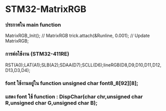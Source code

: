 # STM32-MatrixRGB

### ประกาศใน main function
MatrixRGB_Init(); // MatrixRGB
trick.attach(&Runline, 0.001);    // Update MatrixRGB;

### การต่อใช้งาน (STM32-411RE)
RST(A0);LAT(A1);SLB(A2);SDAA(D7);SCLL(D6);lineRGB(D8,D9,D10,D11,D12,D13,D3,D4);

### font ใช้งานอยู่ใน function unsigned char font8_8[92][8];

### แสดง font ใช้ function : DispChar(char chr,unsigned char R,unsigned char G,unsigned char B);
